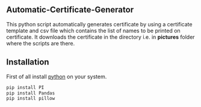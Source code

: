 ## Automatic-Certificate-Generator

This python script automatically generates certificate by using a certificate template and csv file which contains the list of names to be printed on certificate. It downloads the certificate in the directory i.e. in **pictures** folder where the scripts are there.

## Installation

First of all install [python]("https://www.python.org/downloads/") on your system.
```bash
pip install PI
pip install Pandas
pip install pillow
```



